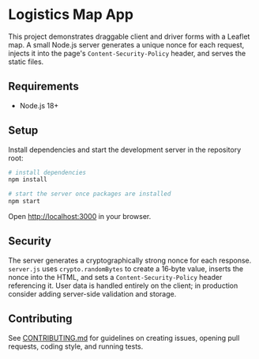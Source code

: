 # Logistics Map App

This project demonstrates draggable client and driver forms with a Leaflet map. A small Node.js server generates a unique nonce for each request, injects it into the page's `Content-Security-Policy` header, and serves the static files.

## Requirements

- Node.js 18+

## Setup

Install dependencies and start the development server in the repository root:

```bash
# install dependencies
npm install

# start the server once packages are installed
npm start
```

Open <http://localhost:3000> in your browser.

## Security

The server generates a cryptographically strong nonce for each response. `server.js` uses `crypto.randomBytes` to create a 16‑byte value, inserts the nonce into the HTML, and sets a `Content-Security-Policy` header referencing it. User data is handled entirely on the client; in production consider adding server-side validation and storage.


## Contributing

See [CONTRIBUTING.md](CONTRIBUTING.md) for guidelines on creating issues, opening pull requests, coding style, and running tests.
